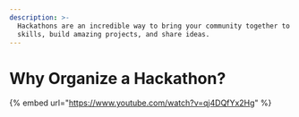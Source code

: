 ```yaml
---
description: >-
  Hackathons are an incredible way to bring your community together to learn new
  skills, build amazing projects, and share ideas.
---
```


# Why Organize a Hackathon?



{% embed url="https://www.youtube.com/watch?v=qj4DQfYx2Hg" %}



